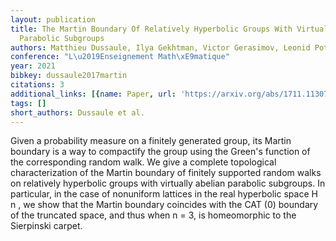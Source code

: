 ```yaml
---
layout: publication
title: The Martin Boundary Of Relatively Hyperbolic Groups With Virtually Abelian
  Parabolic Subgroups
authors: Matthieu Dussaule, Ilya Gekhtman, Victor Gerasimov, Leonid Potyagailo
conference: "L\u2019Enseignement Math\xE9matique"
year: 2021
bibkey: dussaule2017martin
citations: 3
additional_links: [{name: Paper, url: 'https://arxiv.org/abs/1711.11307'}]
tags: []
short_authors: Dussaule et al.
---
```

Given a probability measure on a finitely generated group, its Martin
boundary is a way to compactify the group using the Green's function of the
corresponding random walk. We give a complete topological characterization of
the Martin boundary of finitely supported random walks on relatively hyperbolic
groups with virtually abelian parabolic subgroups. In particular, in the case
of nonuniform lattices in the real hyperbolic space H n , we show that the
Martin boundary coincides with the CAT (0) boundary of the truncated space, and
thus when n = 3, is homeomorphic to the Sierpinski carpet.